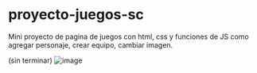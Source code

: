 # proyecto-juegos-sc
Mini proyecto de pagina de juegos con html, css y funciones de JS como agregar personaje, crear equipo, cambiar imagen. 

(sin terminar)
![image](https://user-images.githubusercontent.com/72038716/181370602-082b8794-681b-4878-9835-4cb6280417c1.png)

